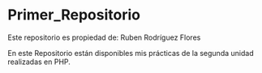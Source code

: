 # Primer_Repositorio
Este repositorio es propiedad de: Ruben Rodríguez Flores

En este Repositorio están disponibles mis prácticas de la segunda unidad realizadas en PHP. 
